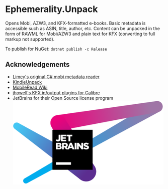 # Ephemerality.Unpack
Opens Mobi, AZW3, and KFX-formatted e-books.
Basic metadata is accessible such as ASIN, title, author, etc.
Content can be unpacked in the form of RAWML for Mobi/AZW3 and plain text for KFX (converting to full markup not supported).

To publish for NuGet: `dotnet publish -c Release`

## Acknowledgements
* [Limey's original C# mobi metadata reader](http://www.mobileread.com/forums/showthread.php?t=185565)
* [KindleUnpack](http://www.mobileread.com/forums/showthread.php?t=61986)
* [MobileRead Wiki](http://wiki.mobileread.com/wiki/MOBI)
* [jhowell's KFX in/output plugins for Calibre](https://www.mobileread.com/forums/showthread.php?t=272407)
* JetBrains for their Open Source license program  
[<img src="./jetbrains-variant-4.svg">](https://www.jetbrains.com/?from=X-RayBuilder)

